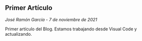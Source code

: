 

## Primer Artículo
*José Ramón García - 7 de noviembre de 2021*  

Primer artículo del Blog. Estamos trabajando desde Visual Code y actualizando.




